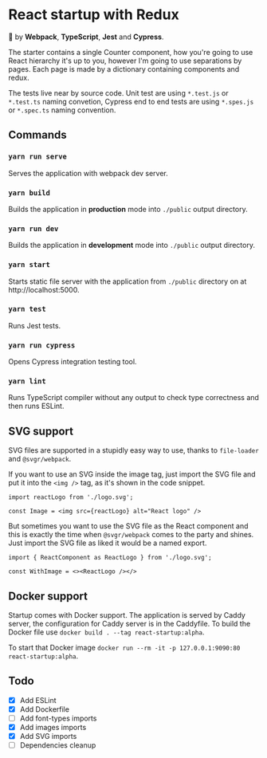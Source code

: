 ﻿# React startup with Redux

🔋 by **Webpack**, **TypeScript**, **Jest** and **Cypress**.

The starter contains a single Counter component, how you're going to use React hierarchy it's up to you, however I'm going to use separations by pages.
Each page is made by a dictionary containing components and redux. 

The tests live near by source code.
Unit test are using `*.test.js` or `*.test.ts` naming convetion, Cypress end to end tests are using `*.spes.js` or `*.spec.ts` naming convention.

## Commands
### `yarn run serve`
Serves the application with webpack dev server.

### `yarn build`
Builds the application in **production** mode into `./public` output directory.

### `yarn run dev`
Builds the application in **development** mode into `./public` output directory.

### `yarn start`
Starts static file server with the application from `./public` directory on at http://localhost:5000.

### `yarn test`
Runs Jest tests.

### `yarn run cypress`
Opens Cypress integration testing tool. 

### `yarn lint`
Runs TypeScript compiler without any output to check type correctness and then runs ESLint.

## SVG support
SVG files are supported in a stupidly easy way to use, thanks to `file-loader` and `@svgr/webpack`. 

If you want to use an SVG inside the image tag, just import the SVG file and put it into the `<img />` tag, as it's shown in the code snippet.
```tsx
import reactLogo from './logo.svg';

const Image = <img src={reactLogo} alt="React logo" />
```

But sometimes you want to use the SVG file as the React component and this is exactly the time when `@svgr/webpack` comes to the party and shines. Just import the SVG file as liked it would be a named export.

```tsx
import { ReactComponent as ReactLogo } from './logo.svg';

const WithImage = <><ReactLogo /></>
```

## Docker support
Startup comes with Docker support. The application is served by Caddy server, the configuration for Caddy server is in the Caddyfile.
To build the Docker file use
`docker build . --tag react-startup:alpha`.

To start that Docker image `docker run --rm -it -p 127.0.0.1:9090:80 react-startup:alpha`.

## Todo

- [x] Add ESLint
- [x] Add Dockerfile
- [ ] Add font-types imports
- [x] Add images imports
- [x] Add SVG imports
- [ ] Dependencies cleanup